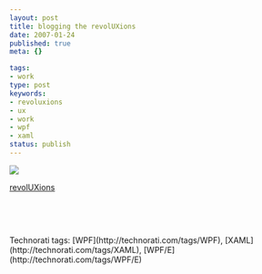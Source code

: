 ```yaml
---
layout: post
title: blogging the revolUXions
date: 2007-01-24
published: true
meta: {}

tags:
- work
type: post
keywords:
- revoluxions
- ux
- work
- wpf
- xaml
status: publish
---
```



[![](http://blog.andyeick.com/content/binary/WindowsLiveWriter/bloggingtherevolUXions_13CF9/rux_small%5B5%5D.jpg)](http://ux.nukeation.com)



[revolUXions](http://ux.nukeation.com/)



 



 

<div class="wlWriterSmartContent">Technorati tags: [WPF](http://technorati.com/tags/WPF), [XAML](http://technorati.com/tags/XAML), [WPF/E](http://technorati.com/tags/WPF/E)</div>

